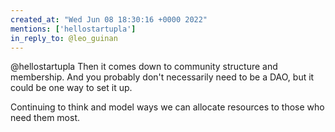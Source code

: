 ```yaml
---
created_at: "Wed Jun 08 18:30:16 +0000 2022"
mentions: ['hellostartupla']
in_reply_to: @leo_guinan
---
```


@hellostartupla Then it comes down to community structure and membership. And you probably don't necessarily need to be a DAO, but it could be one way to set it up.

Continuing to think and model ways we can allocate resources to those who need them most.